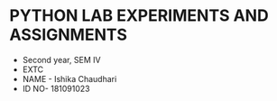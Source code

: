 # PYTHON LAB EXPERIMENTS AND ASSIGNMENTS
* Second year, SEM IV
* EXTC 
* NAME - Ishika Chaudhari
* ID NO- 181091023


